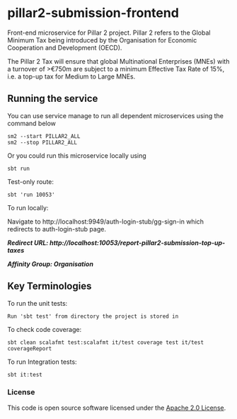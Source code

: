 
# pillar2-submission-frontend

Front-end microservice for Pillar 2  project. Pillar 2 refers to the Global Minimum Tax being introduced by the Organisation for Economic Cooperation and Development (OECD).

The Pillar 2 Tax will ensure that global Multinational Enterprises (MNEs) with a turnover of >€750m are subject to a minimum Effective Tax Rate of 15%, i.e. a top-up tax for Medium to Large MNEs.

## Running the service

You can use service manage to run all dependent microservices using the command below

    sm2 --start PILLAR2_ALL
    sm2 --stop PILLAR2_ALL
Or you could run this microservice locally using

    sbt run
Test-only route:

    sbt 'run 10053'
To run locally:

Navigate to http://localhost:9949/auth-login-stub/gg-sign-in which redirects to auth-login-stub page.


***Redirect URL: http://localhost:10053/report-pillar2-submission-top-up-taxes***

***Affinity Group: Organisation***
## Key Terminologies


To run the unit tests:

    Run 'sbt test' from directory the project is stored in 

To check code coverage:

    sbt clean scalafmt test:scalafmt it/test coverage test it/test coverageReport  
To run Integration tests:

    sbt it:test

### License

This code is open source software licensed under the [Apache 2.0 License]("http://www.apache.org/licenses/LICENSE-2.0.html").